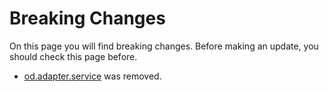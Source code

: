 # Breaking Changes

On this page you will find breaking changes. Before making an update, you should check this page before.

- [od.adapter.service](services/adapter.md) was removed.